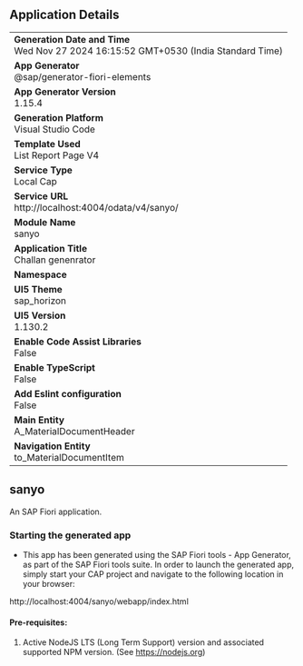 ## Application Details
|               |
| ------------- |
|**Generation Date and Time**<br>Wed Nov 27 2024 16:15:52 GMT+0530 (India Standard Time)|
|**App Generator**<br>@sap/generator-fiori-elements|
|**App Generator Version**<br>1.15.4|
|**Generation Platform**<br>Visual Studio Code|
|**Template Used**<br>List Report Page V4|
|**Service Type**<br>Local Cap|
|**Service URL**<br>http://localhost:4004/odata/v4/sanyo/|
|**Module Name**<br>sanyo|
|**Application Title**<br>Challan genenrator|
|**Namespace**<br>|
|**UI5 Theme**<br>sap_horizon|
|**UI5 Version**<br>1.130.2|
|**Enable Code Assist Libraries**<br>False|
|**Enable TypeScript**<br>False|
|**Add Eslint configuration**<br>False|
|**Main Entity**<br>A_MaterialDocumentHeader|
|**Navigation Entity**<br>to_MaterialDocumentItem|

## sanyo

An SAP Fiori application.

### Starting the generated app

-   This app has been generated using the SAP Fiori tools - App Generator, as part of the SAP Fiori tools suite.  In order to launch the generated app, simply start your CAP project and navigate to the following location in your browser:

http://localhost:4004/sanyo/webapp/index.html

#### Pre-requisites:

1. Active NodeJS LTS (Long Term Support) version and associated supported NPM version.  (See https://nodejs.org)


